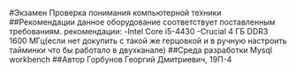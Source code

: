 #Экзамен
Проверка понимания компьютерной техники
##Рекомендации
данное оборудование соответствует поставленным требованиям.
рекомендации:
-Intel Core i5-4430
-Crucial 4 ГБ DDR3 1600 МГц(если нет докупить с такой же герцовкой и в ручную настроить тайминки что бы работало в двухканале)
##Среда разработки
Mysql workbench
##Автор
Горбунов Георгий Дмитриевич, 19П-4